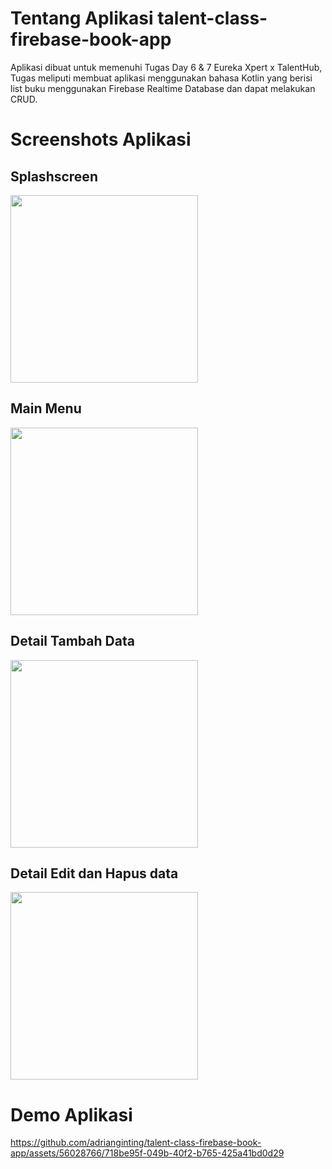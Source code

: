 # Tentang Aplikasi talent-class-firebase-book-app
Aplikasi dibuat untuk memenuhi Tugas Day 6 &amp; 7 Eureka Xpert x TalentHub, Tugas meliputi membuat aplikasi menggunakan bahasa Kotlin yang berisi list buku menggunakan Firebase Realtime Database dan dapat melakukan CRUD.

# Screenshots Aplikasi
## Splashscreen 
<img src="https://github.com/adrianginting/talent-class-firebase-book-app/assets/56028766/a7adf8be-4227-47c6-a804-042c863fedf2" width="300"><br>
## Main Menu
<img src="https://github.com/adrianginting/talent-class-firebase-book-app/assets/56028766/59c7ea3e-d88b-49df-9313-18ef57409462" width="300"><br>
## Detail Tambah Data
<img src="https://github.com/adrianginting/talent-class-firebase-book-app/assets/56028766/ab877716-8e20-4604-8c08-70e8d9d4b7b2" width="300"><br>
## Detail Edit dan Hapus data
<img src="https://github.com/adrianginting/talent-class-firebase-book-app/assets/56028766/5d80f4d9-c274-4ae3-9d1c-0c8a562623e9" width="300">

# Demo Aplikasi
https://github.com/adrianginting/talent-class-firebase-book-app/assets/56028766/718be95f-049b-40f2-b765-425a41bd0d29


